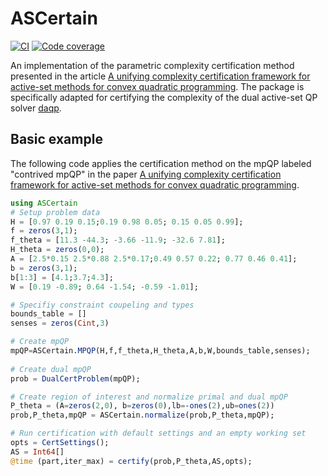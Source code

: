 # ASCertain
[![CI](https://github.com/darnstrom/ASCertain.jl/workflows/CI/badge.svg)](https://github.com/darnstrom/ASCertain.jl/actions)
[![Code coverage](http://codecov.io/gh/darnstrom/ASCertain.jl/graphs/badge.svg)](http://codecov.io/github/darnstrom/ASCertain.jl)

An implementation of the parametric complexity certification method presented in the article [A unifying complexity certification framework for active-set methods for convex quadratic programming](https://ieeexplore.ieee.org/abstract/document/9461599). The package is specifically adapted for certifying the complexity of the dual active-set QP solver [daqp](https://github.com/darnstrom/daqp).

## Basic example  
The following code applies the certification method on the mpQP labeled "contrived mpQP" in the paper [A unifying complexity certification framework for active-set methods for convex quadratic programming](https://ieeexplore.ieee.org/abstract/document/9461599). 
```julia
using ASCertain 
# Setup problem data
H = [0.97 0.19 0.15;0.19 0.98 0.05; 0.15 0.05 0.99];
f = zeros(3,1);
f_theta = [11.3 -44.3; -3.66 -11.9; -32.6 7.81];
H_theta = zeros(0,0);
A = [2.5*0.15 2.5*0.88 2.5*0.17;0.49 0.57 0.22; 0.77 0.46 0.41];
b = zeros(3,1);
b[1:3] = [4.1;3.7;4.3];
W = [0.19 -0.89; 0.64 -1.54; -0.59 -1.01];

# Specifiy constraint coupeling and types 
bounds_table = [] 
senses = zeros(Cint,3)

# Create mpQP
mpQP=ASCertain.MPQP(H,f,f_theta,H_theta,A,b,W,bounds_table,senses);
  
# Create dual mpQP
prob = DualCertProblem(mpQP);

# Create region of interest and normalize primal and dual mpQP
P_theta = (A=zeros(2,0), b=zeros(0),lb=-ones(2),ub=ones(2))
prob,P_theta,mpQP = ASCertain.normalize(prob,P_theta,mpQP);

# Run certification with default settings and an empty working set 
opts = CertSettings();
AS = Int64[]
@time (part,iter_max) = certify(prob,P_theta,AS,opts);
```
